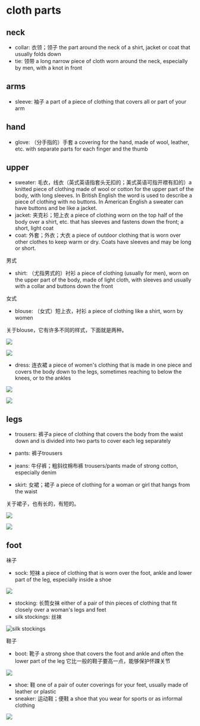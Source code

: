 # cloth parts

## neck

- collar: 衣领；领子 the part around the neck of a shirt, jacket or coat that usually folds down
- tie: 领带 a long narrow piece of cloth worn around the neck, especially by men, with a knot in front

## arms

- sleeve: 袖子 a part of a piece of clothing that covers all or part of your arm

## hand

- glove: （分手指的）手套 a covering for the hand, made of wool, leather, etc. with separate parts for each finger and the thumb

## upper

- sweater: 毛衣，线衣（英式英语指套头无扣的；美式英语可指开襟有扣的）a knitted piece of clothing made of wool or cotton for the upper part of the body, with long sleeves. In British English the word is used to describe a piece of clothing with no buttons. In American English a sweater can have buttons and be like a jacket.
- jacket: 夹克衫；短上衣 a piece of clothing worn on the top half of the body over a shirt, etc. that has sleeves and fastens down the front; a short, light coat
- coat: 外套；外衣；大衣 a piece of outdoor clothing that is worn over other clothes to keep warm or dry. Coats have sleeves and may be long or short.

男式

- shirt: （尤指男式的）衬衫 a piece of clothing (usually for men), worn on the upper part of the body, made of light cloth, with sleeves and usually with a collar and buttons down the front

女式

- blouse: （女式）短上衣，衬衫 a piece of clothing like a shirt, worn by women

 关于blouse，它有许多不同的样式，下面就是两种。

![](images/blouse_1.jpg)

![](images/blouse_2.jpg)

- dress: 连衣裙 a piece of women's clothing that is made in one piece and covers the body down to the legs, sometimes reaching to below the knees, or to the ankles

![](images/dress_1.jpg)

![](images/dress_2.jpg)

## legs

- trousers: 裤子a piece of clothing that covers the body from the waist down and is divided into two parts to cover each leg separately
- pants: 裤子trousers
- jeans: 牛仔裤；粗斜纹棉布裤 trousers/pants made of strong cotton, especially denim

- skirt: 女裙；裙子 a piece of clothing for a woman or girl that hangs from the waist

关于裙子，也有长的，有短的。

![](images/skirt_1.jpg)

![](images/skirt_2.jpeg)

## foot

袜子

- sock: 短袜 a piece of clothing that is worn over the foot, ankle and lower part of the leg, especially inside a shoe

![](images/socks.jpg)

- stocking: 长筒女袜 either of a pair of thin pieces of clothing that fit closely over a woman's legs and feet
- silk stockings: 丝袜

![silk stockings](images/silk_stockings.jpeg)

鞋子

- boot: 靴子 a strong shoe that covers the foot and ankle and often the lower part of the leg 它比一般的鞋子要高一点，能够保护怀踝关节

![](images/boot_01.jpg)

- shoe: 鞋 one of a pair of outer coverings for your feet, usually made of leather or plastic
- sneaker: 运动鞋；便鞋 a shoe that you wear for sports or as informal clothing

![](images/sneaker.jpg)
